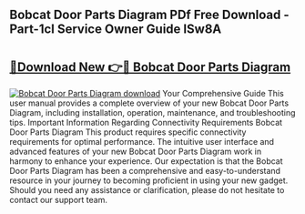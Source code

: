 ## Bobcat Door Parts Diagram PDf Free Download - Part-1cI Service Owner Guide lSw8A

# <h2><a href="http://dfq2s3v.blite.top/?on=Bobcat+Door+Parts+Diagram">🔗Download New 👉🔴 Bobcat Door Parts Diagram</a></h2>

[![Bobcat Door Parts Diagram download](https://i.imgur.com/lujVjoI.png)](http://dfq2s3v.blite.top/?on=Bobcat+Door+Parts+Diagram)
Your Comprehensive Guide This user manual provides a complete overview of your new Bobcat Door Parts Diagram, including installation, operation, maintenance, and troubleshooting tips. Important Information Regarding Connectivity Requirements Bobcat Door Parts Diagram This product requires specific connectivity requirements for optimal performance. The intuitive user interface and advanced features of your new Bobcat Door Parts Diagram work in harmony to enhance your experience. Our expectation is that the Bobcat Door Parts Diagram has been a comprehensive and easy-to-understand resource in your journey to becoming proficient in using your new gadget. Should you need any assistance or clarification, please do not hesitate to contact our support team.
